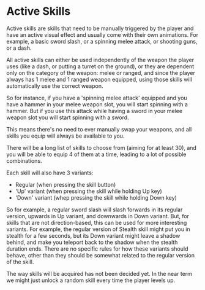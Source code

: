 # Active Skills

Active skills are skills that need to be manually triggered by the player and have an active visual effect and usually come with their own animations. For example, a basic sword slash, or a spinning melee attack, or shooting guns, or a dash.

All active skills can either be used independently of the weapon the player uses (like a dash, or putting a turret on the ground), or they are dependent only on the category of the weapon: melee or ranged, and since the player always has 1 melee and 1 ranged weapon equipped, using those skills will automatically use the correct weapon.

So for instance, if you have a 'spinning melee attack' equipped and you have a hammer in your melee weapon slot, you will start spinning with a hammer.
But if you use this attack while having a sword in your melee weapon slot you will start spinning with a sword.

This means there's no need to ever manually swap your weapons, and all skills you equip will always be available to you.


There will be a long list of skills to choose from (aiming for at least 30), and you will be able to equip 4 of them at a time, leading to a lot of possible combinations.

Each skill will also have 3 variants:
- Regular (when pressing the skill button)
- 'Up' variant (when pressing the skill while holding Up key)
- 'Down' variant (whep pressing the skill while holding Down key)

So for example, a regular sword slash will slash forwards in its regular version, upwards in Up variant, and downwards in Down variant.
But, for skills that are not direction-based, this can be used for more interesting variants. For example, the regular version of Stealth skill might put you in stealth for a few seconds, but its Down variant might leave a shadow behind, and make you teleport back to the shadow when the stealth duration ends. There are no specific rules for how these variants should behave, other than they should be somewhat related to the regular version of the skill.

The way skills will be acquired has not been decided yet. In the near term we might just unlock a random skill every time the player levels up.



